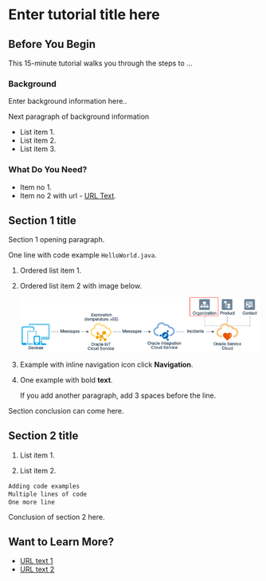 # Enter tutorial title here
## Before You Begin

This 15-minute tutorial walks you through the steps to ...

### Background
Enter background information here..

Next paragraph of background information
* List item 1.
* List item 2.
* List item 3.

### What Do You Need?

* Item no 1.
* Item no 2 with url - [URL Text](https://www.oracle.com).


## Section 1 title

Section 1 opening paragraph.

One line with code example `HelloWorld.java`.

1. Ordered list item 1.
2. Ordered list item 2 with image below.

    ![Image alt text](img/screenshot1.png "Image title")

3. Example with inline navigation icon click **Navigation**.

4. One example with bold **text**.

   If you add another paragraph, add 3 spaces before the line.

Section conclusion can come here.


## Section 2 title

1. List item 1.

2. List item 2.

```
Adding code examples
Multiple lines of code
One more line
```
Conclusion of section 2 here.

## Want to Learn More?

* [URL text 1](http://docs.oracle.com)
* [URL text 2](http://docs.oracle.com)